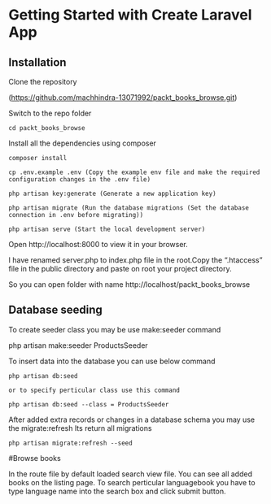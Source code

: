 # Getting Started with Create Laravel App
## Installation

Clone the repository

  (https://github.com/machhindra-13071992/packt_books_browse.git)

Switch to the repo folder

    cd packt_books_browse

Install all the dependencies using composer

    composer install
	
	cp .env.example .env (Copy the example env file and make the required configuration changes in the .env file)
	
    php artisan key:generate (Generate a new application key)
    
	php artisan migrate (Run the database migrations (Set the database connection in .env before migrating))
    
	php artisan serve (Start the local development server)

Open http://localhost:8000 to view it in your browser.


I have renamed server.php to index.php file in the root.Copy the “.htaccess” file in the public directory and paste on root your project directory.

So you can open folder with name http://localhost/packt_books_browse


## Database seeding
To create seeder class you may be use make:seeder command 

php artisan make:seeder ProductsSeeder 

To insert data into the database you can use below command 
	
	php artisan db:seed
	
	or to specify perticular class use this command
	
	php artisan db:seed --class = ProductsSeeder
	
After added extra records or changes in a database schema you may use the migrate:refresh 
Its return all migrations  
	
	php artisan migrate:refresh --seed 
	
#Browse books 

In the route file by default loaded search view file.
You can see all added books on the listing page.
To search perticular languagebook you have to type language name into the search box and click submit button. 
